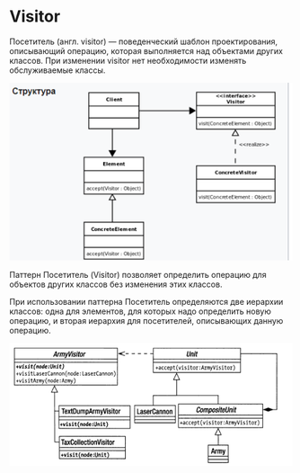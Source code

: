 # Visitor

Посетитель (англ. visitor) — поведенческий шаблон проектирования, 
описывающий операцию, которая выполняется над объектами других классов. 
При изменении visitor нет необходимости изменять обслуживаемые классы.

![img.png](img.png)


Паттерн Посетитель (Visitor) позволяет определить операцию для объектов
других классов без изменения этих классов.

При использовании паттерна Посетитель определяются две иерархии классов:
одна для элементов, для которых надо определить новую операцию, и вторая 
иерархия для посетителей, описывающих данную операцию.

![img_1.png](img_1.png)